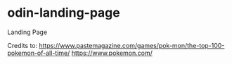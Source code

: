 # odin-landing-page
Landing Page


Credits to:
https://www.pastemagazine.com/games/pok-mon/the-top-100-pokemon-of-all-time/
https://www.pokemon.com/
